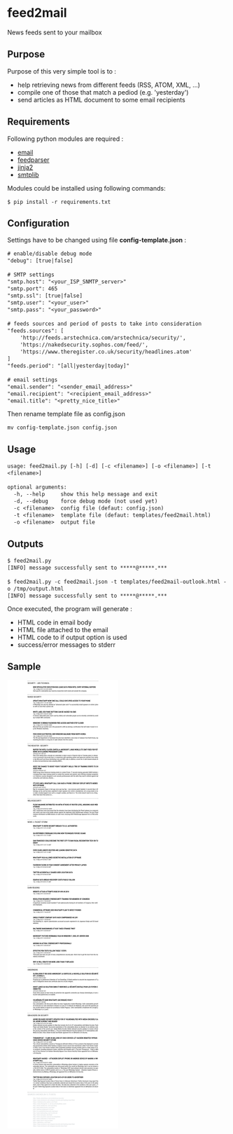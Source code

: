 # feed2mail
News feeds sent to your mailbox

## Purpose 
Purpose of this very simple tool is to :
- help retrieving news from different feeds (RSS, ATOM, XML, ...)
- compile one of those that match a pediod (e.g. 'yesterday')
- send articles as HTML document to some email recipients

## Requirements
Following python modules are required :
- [email](https://docs.python.org/3/library/email.html)
- [feedparser](https://pythonhosted.org/feedparser/)
- [jinja2](http://jinja.pocoo.org/)
- [smtplib](https://docs.python.org/3/library/smtplib.html)

Modules could be installed using following commands:
```
$ pip install -r requirements.txt
```
## Configuration
Settings have to be changed using file **config-template.json** :
```
# enable/disable debug mode
"debug": [true|false]

# SMTP settings
"smtp.host": "<your_ISP_SNMTP_server>"
"smtp.port": 465
"smtp.ssl": [true|false]
"smtp.user": "<your_user>"
"smtp.pass": "<your_password>"

# feeds sources and period of posts to take into consideration
"feeds.sources": [
    'http://feeds.arstechnica.com/arstechnica/security/',
    'https://nakedsecurity.sophos.com/feed/',
    'https://www.theregister.co.uk/security/headlines.atom'
]
"feeds.period": "[all|yesterday|today]"

# email settings
"email.sender": "<sender_email_address>"
"email.recipient": "<recipient_email_address>"
"email.title": "<pretty_nice_title>"
```
Then rename template file as config.json
```
mv config-template.json config.json
```
## Usage
```
usage: feed2mail.py [-h] [-d] [-c <filename>] [-o <filename>] [-t <filename>]

optional arguments:
  -h, --help     show this help message and exit
  -d, --debug    force debug mode (not used yet)
  -c <filename>  config file (defaut: config.json)
  -t <filename>  template file (defaut: templates/feed2mail.html)
  -o <filename>  output file
```
## Outputs
```
$ feed2mail.py
[INFO] message successfully sent to *****@*****.***

$ feed2mail.py -c feed2mail.json -t templates/feed2mail-outlook.html -o /tmp/output.html
[INFO] message successfully sent to *****@*****.***
```
Once executed, the program will generate :
- HTML code in email body
- HTML file attached to the email
- HTML code to <filename> if output option is used
- success/error messages to stderr
    
## Sample
![newsletter](samples/feed2mail.png)

